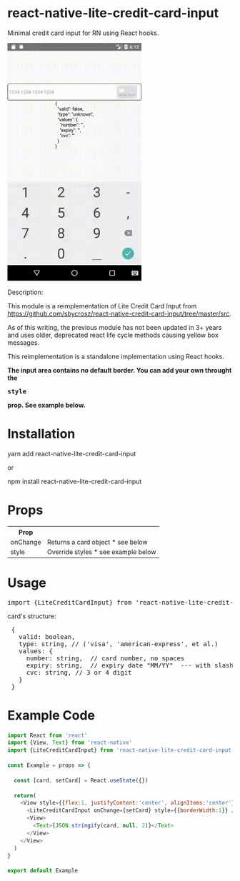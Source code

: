 # react-native-lite-credit-card-input
Minimal credit card input for RN using React hooks.

<img src="https://github.com/khkwan0/react-native-lite-credit-card-input/raw/master/demo/react-native-lite-credit-card-input-demo.gif" width="300" />

Description:

This module is a reimplementation of Lite Credit Card Input from https://github.com/sbycrosz/react-native-credit-card-input/tree/master/src.

As of this writing, the previous module has not been updated in 3+ years and uses older, deprecated react life cycle methods causing yellow box messages.

This reimplementation is a standalone implementation using React hooks.

<strong>The input area contains no default border.  You can add your own throught the <pre>style</pre> prop.  See example below.</strong>

# Installation

yarn add react-native-lite-credit-card-input

or

npm install react-native-lite-credit-card-input

# Props
<table>
 <tr><th>Prop</th><th></th></tr>
 <tr><td>onChange</td><td>Returns a card object * see below</td></tr>
 <tr><td>style</td><td>Override styles * see example below</td></tr>
</table>

# Usage
<pre>
import {LiteCreditCardInput} from 'react-native-lite-credit-card-input'
</pre>
 
 card's structure:
 <pre>
 {
   valid: boolean,
   type: string, // ('visa', 'american-express', et al.)
   values: {
     number: string,  // card number, no spaces
     expiry: string,  // expiry date "MM/YY"  --- with slash
     cvc: string, // 3 or 4 digit
   }
 }
</pre>

# Example Code
```javascript
import React from 'react'
import {View, Text} from 'react-native'
import {LiteCreditCardInput} from 'react-native-lite-credit-card-input'

const Example = props => {

  const [card, setCard] = React.useState({})

  return(
    <View style={{flex:1, justifyContent:'center', alignItems:'center'}}>
      <LiteCreditCardInput onChange={setCard} style={{borderWidth:1}} />
      <View>
        <Text>{JSON.stringify(card, null, 2)}</Text>
      </View>
    </View>
  )
}

export default Example
```
